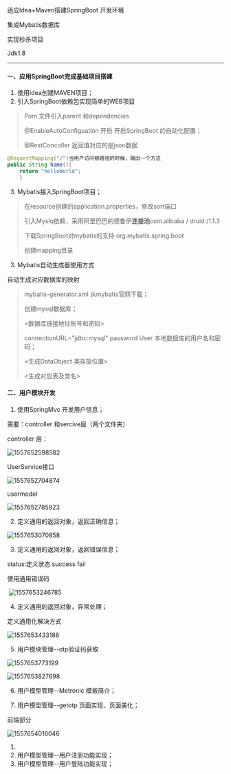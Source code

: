 适应Idea+Maven搭建SpringBoot 开发环境

集成Mybatis数据库

实现秒杀项目

Jdk1.8

------

#### 一、应用SpringBoot完成基础项目搭建

1. 使用Idea创建MAVEN项目；
2. 引入SpringBoot依赖包实现简单的WEB项目

> Pom 文件引入parent  和dependencies
>
> @EnableAutoConfiguation 开启 开启SpringBoot 的自动化配置；
>
> @RestConcoller  返回值对应的是json数据

```java
@RequestMapping("/")当用户访问根路径的时候，输出一个方法
public String home(){
	return "helloWorld";
	}
```

3. Mybatis接入SpringBoot项目；

> 在resource创建的application.properties，修改sort端口
>
> 引入Myslq依赖，采用阿里巴巴的德鲁伊**连接池**com.alibaba  / druid /1.1.3
>
> 下载SpringBoot对mybatis的支持 org.mybatis.spring.boot
>
> 创建mapping目录

3. Mybatis自动生成器使用方式

自动生成对应数据库的映射 

> mybatis-generator.xml  从mybatis官网下载；
>
> 创建mysql数据库；
>
> <数据库链接地址账号和密码>
>
> connectionURL="jdbc:mysql"   password   User     本地数据库的用户名和密码；
>
> <生成DataObject 类存放位置>
>
> <生成对应表及类名>

#### 二、用户模块开发

1. 使用SpringMvc 开发用户信息；

需要：controller 和sercive层（两个文件夹）

controller 层：

![1557652598582](C:\Users\n\Desktop\markdown文件\assets\1557652598582.png)

UserService接口

![1557652704874](C:\Users\n\Desktop\markdown文件\assets\1557652704874.png)

usermodel 

![1557652785923](C:\Users\n\Desktop\markdown文件\assets\1557652785923.png)

2. 定义通用的返回对象，返回正确信息；

![1557653070858](C:\Users\n\Desktop\markdown文件\assets\1557653070858.png)

3. 定义通用的返回对象，返回错误信息；

status:定义状态  success  fail  

使用通用错误码

​	![1557653246785](C:\Users\n\Desktop\markdown文件\assets\1557653246785.png)

4. 定义通用的返回对象，异常处理；

定义通用化解决方式

![1557653433188](C:\Users\n\Desktop\markdown文件\assets\1557653433188.png)

5. 用户模块管理--otp验证码获取

![1557653773199](C:\Users\n\Desktop\markdown文件\assets\1557653773199.png)

![1557653827698](C:\Users\n\Desktop\markdown文件\assets\1557653827698.png)

6. 用户模型管理--Metronic 模板简介；

7. 用户模型管理--getotp 页面实现、页面美化；

前端部分

![1557654016046](C:\Users\n\Desktop\markdown文件\assets\1557654016046.png)

1. 
2. 用户模型管理--用户注册功能实现；
3. 用户模型管理--用户登陆功能实现；

